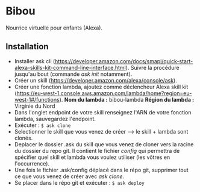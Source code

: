 # Bibou

Nourrice virtuelle pour enfants (Alexa).

## Installation

- Installer ask cli (https://developer.amazon.com/docs/smapi/quick-start-alexa-skills-kit-command-line-interface.html). Suivre la procédure jusqu'au bout (commande *ask init* notamment).
- Créer un skill (https://developer.amazon.com/alexa/console/ask).
- Créer une fonction lambda, ajoutez comme déclencheur Alexa skill kit (https://eu-west-1.console.aws.amazon.com/lambda/home?region=eu-west-1#/functions).
**Nom du lambda :** bibou-lambda
**Région du lambda :** Virginie du Nord
- Dans l'onglet endpoint de votre skill renseignez l'ARN de votre fonction lambda, sauvegardez l'endpoint.
- Exécuter :
`$ ask clone`
- Selectionner le skill que vous venez de créer --> le skill + lambda sont clonés. 
- Deplacer le dossier .ask du skill que vous venez de cloner vers la racine du dossier du repo git. Il contient le fichier *config* qui permettra de spécifier quel skill et lambda vous voulez utiliser (les vôtres en l'occurrence). 
- Une fois le fichier .ask/config déplacé dans le répo git, supprimer tout ce que vous venez de créer avec *ask clone*. 
- Se placer dans le répo git et exécuter :
`$ ask deploy`
